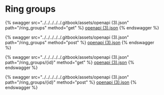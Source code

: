 # Ring groups

{% swagger src="../../../../../.gitbook/assets/openapi (3).json" path="/ring_groups" method="get" %}
[openapi (3).json](<../../../../../.gitbook/assets/openapi (3).json>)
{% endswagger %}

{% swagger src="../../../../../.gitbook/assets/openapi (3).json" path="/ring_groups" method="post" %}
[openapi (3).json](<../../../../../.gitbook/assets/openapi (3).json>)
{% endswagger %}

{% swagger src="../../../../../.gitbook/assets/openapi (3).json" path="/ring_groups/{id}" method="get" %}
[openapi (3).json](<../../../../../.gitbook/assets/openapi (3).json>)
{% endswagger %}

{% swagger src="../../../../../.gitbook/assets/openapi (3).json" path="/ring_groups/{id}" method="post" %}
[openapi (3).json](<../../../../../.gitbook/assets/openapi (3).json>)
{% endswagger %}

